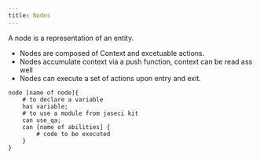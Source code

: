 ```yaml
---
title: Nodes
---
```



A node is a representation of an entity.

* Nodes are composed of Context and excetuable actions.
* Nodes accumulate context via a push function, context can be read ass well
* Nodes can execute a set of actions upon entry and exit.

```jac 
node [name of node]{
    # to declare a variable
    has variable;
    # to use a module from jaseci kit
    can use_qa;
    can [name of abilities] {
        # code to be executed
    }
}
```